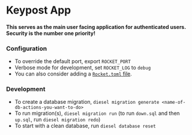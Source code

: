 # Keypost App

#### This serves as the main user facing application for authenticated users. Security is the number one priority!

### Configuration
 - To override the default port, export `ROCKET_PORT`
 - Verbose mode for development, set `ROCKET_LOG` to `debug`
 - You can also consider adding a [`Rocket.toml` file](https://github.com/SergioBenitez/Rocket/blob/36c1570c614e3b9c1ff6a33f0ebd3c94b440e2cc/site/guide/9-configuration.md#rockettoml).

### Development
 - To create a database migration, `diesel migration generate <name-of-db-actions-you-want-to-do>`
 - To run migration(s), `diesel migration run` (to run `down.sql` and then `up.sql`, run `diesel migration redo`)
 - To start with a clean database, run `diesel database reset`
